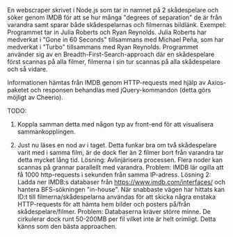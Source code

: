 En webscraper skrivet i Node.js som tar in namnet på 2 skådespelare och söker genom IMDB för att se hur många "degrees of separation" de är från varandra samt sparar både skådespelarnas och filmernas bildlänk. Exempel: Programmet tar in Julia Roberts och Ryan Reynolds. Julia Roberts har medverkat i "Gone in 60 Seconds" tillsammans med Michael Peña, som har medverkat i "Turbo" tillsammans med Ryan Reynolds. Programmet använder sig av en Breadth-First-Search-approach där en skådespelare först scannas på alla filmer, filmerna i sin tur scannas på alla skådespelare och så vidare.

Informationen hämtas från IMDB genom HTTP-requests med hjälp av Axios-paketet och responsen behandlas med jQuery-kommandon (detta görs möjligt av Cheerio).

TODO:
1. Koppla samman detta med någon typ av front-end för att visualisera sammankopplingen.

2. Just nu läses en nod av i taget. Detta funkar bra om två skådespelare varit med i samma film, är de dock fler än 2 filmer bort från varandra tar detta mycket lång tid.
  Lösning: Avlinjärisera processen. Flera noder kan scannas på grannar parallellt med varandra. Problem: IMDB lär ogilla att få 1000 http-requests i sekunden från samma IP-adress.
    Lösning 2: Ladda ner IMDB:s databaser från https://www.imdb.com/interfaces/ och hantera BFS-sökningen "in-house". När snabbaste vägen har hittats kan ID:t till filmerna/skådespelarna
  användas för att skicka några enstaka HTTP-requests för att hämta hem bilder och posters på/från skådespelare/filmer. Problem: Databaserna kräver större minne. De cirkulerar dock runt
  50-200MB per fil vilket inte är helt orimligt. Detta känns som den bästa approachen.
